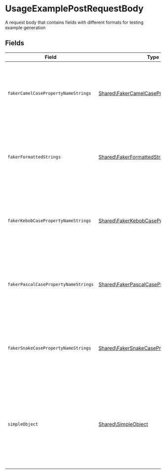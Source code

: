 # UsageExamplePostRequestBody

A request body that contains fields with different formats for testing example generation


## Fields

| Field                                                                                                                                                          | Type                                                                                                                                                           | Required                                                                                                                                                       | Description                                                                                                                                                    |
| -------------------------------------------------------------------------------------------------------------------------------------------------------------- | -------------------------------------------------------------------------------------------------------------------------------------------------------------- | -------------------------------------------------------------------------------------------------------------------------------------------------------------- | -------------------------------------------------------------------------------------------------------------------------------------------------------------- |
| `fakerCamelCasePropertyNameStrings`                                                                                                                            | [Shared\FakerCamelCasePropertyNameStrings](../../Models/Shared/FakerCamelCasePropertyNameStrings.md)                                                           | :heavy_check_mark:                                                                                                                                             | A set of strings with camel case fieldnames that lead to relevant examples being generated for them                                                            |
| `fakerFormattedStrings`                                                                                                                                        | [Shared\FakerFormattedStrings](../../Models/Shared/FakerFormattedStrings.md)                                                                                   | :heavy_check_mark:                                                                                                                                             | A set of strings with format values that lead to relevant examples being generated for them                                                                    |
| `fakerKebobCasePropertyNameStrings`                                                                                                                            | [Shared\FakerKebobCasePropertyNameStrings](../../Models/Shared/FakerKebobCasePropertyNameStrings.md)                                                           | :heavy_check_mark:                                                                                                                                             | A set of strings with kebob case fieldnames that lead to relevant examples being generated for them                                                            |
| `fakerPascalCasePropertyNameStrings`                                                                                                                           | [Shared\FakerPascalCasePropertyNameStrings](../../Models/Shared/FakerPascalCasePropertyNameStrings.md)                                                         | :heavy_check_mark:                                                                                                                                             | A set of strings with pascal case fieldnames that lead to relevant examples being generated for them                                                           |
| `fakerSnakeCasePropertyNameStrings`                                                                                                                            | [Shared\FakerSnakeCasePropertyNameStrings](../../Models/Shared/FakerSnakeCasePropertyNameStrings.md)                                                           | :heavy_check_mark:                                                                                                                                             | A set of strings with snake case fieldnames that lead to relevant examples being generated for them                                                            |
| `simpleObject`                                                                                                                                                 | [Shared\SimpleObject](../../Models/Shared/SimpleObject.md)                                                                                                     | :heavy_check_mark:                                                                                                                                             | A simple object that uses all our supported primitive types and enums and has optional properties.<br/><br/>[A link to the external docs.](https://speakeasy.com/docs) |